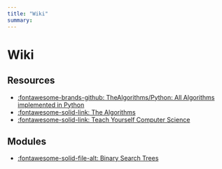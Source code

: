 ```yaml
---
title: "Wiki"
summary:
---
```


Wiki
===

Resources
---

- [:fontawesome-brands-github: TheAlgorithms/Python: All Algorithms implemented in Python][1]
- [:fontawesome-solid-link: The Algorithms][2]
- [:fontawesome-solid-link: Teach Yourself Computer Science][3]

<!-- Links -->
[1]: https://github.com/TheAlgorithms/Python
[2]: https://the-algorithms.com/
[3]: https://teachyourselfcs.com/

Modules
---

- [:fontawesome-solid-file-alt: Binary Search Trees](01-binary-search-trees.md)
